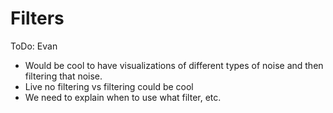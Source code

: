# Filters

ToDo: Evan 

- Would be cool to have visualizations of different types of noise and then filtering that noise.
- Live no filtering vs filtering could be cool
- We need to explain when to use what filter, etc.